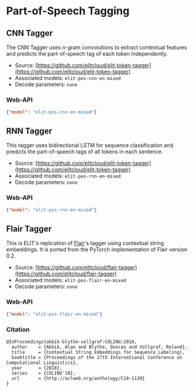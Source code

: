 # Part-of-Speech Tagging

## CNN Tagger

The CNN Tagger uses _n_-gram convolutions to extract contextual features and 
predicts the part-of-speech tag of each token independently.

* Source: [https://github.com/elitcloud/elit-token-tagger](https://github.com/elitcloud/elit-token-tagger)
* Associated models: `elit-pos-cnn-en-mixed`
* Decode parameters: `none`

### Web-API

```json
{"model": "elit-pos-cnn-en-mixed"}
```

## RNN Tagger

This tagger uses bidirectional LSTM for sequence classification and predicts the part-of-speech tags of all tokens in each sentence.  

* Source: [https://github.com/elitcloud/elit-token-tagger](https://github.com/elitcloud/elit-token-tagger)
* Associated models: `elit-pos-rnn-en-mixed`
* Decode parameters: `none`

### Web-API

```json
{"model": "elit-pos-rnn-en-mixed"}
```

## Flair Tagger

This is ELIT's replication of [Flair](https://github.com/zalandoresearch/flair/)'s tagger using contextual string embeddings.
It is ported from the PyTorch implementation of Flair version 0.2.

* Source: [https://github.com/elitcloud/flair-tagger](https://github.com/elitcloud/flair-tagger)
* Associated models: `elit-pos-flair-en-mixed`
* Decode parameters: `none` 

### Web-API

```json
{"model": "elit-pos-flair-en-mixed"}
```

### Citation

```text
@InProceedings{akbik-blythe-vollgraf:COLING:2018,
  author    = {Akbik, Alan and Blythe, Duncan and Vollgraf, Roland},
  title     = {Contextual String Embeddings for Sequence Labeling},
  booktitle = {Proceedings of the 27th International Conference on Computational Linguistics},
  year      = {2018},
  series    = {COLING'18},
  url       = {http://aclweb.org/anthology/C18-1139}
}
```
